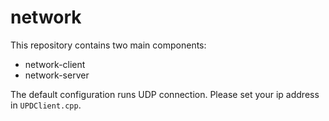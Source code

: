 # network

This repository contains two main components:
- network-client
- network-server

The default configuration runs UDP connection. 
Please set your ip address in `UPDClient.cpp`.

